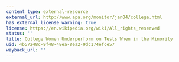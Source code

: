 ```yaml
---
content_type: external-resource
external_url: http://www.apa.org/monitor/jan04/college.html
has_external_license_warning: true
license: https://en.wikipedia.org/wiki/All_rights_reserved
status: ''
title: College Women Underperform on Tests When in the Minority
uid: 4b57248c-9f48-48ea-8ea2-9dc174efce57
wayback_url: ''
---
```

